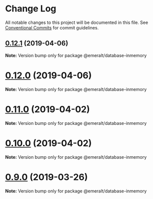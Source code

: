 # Change Log

All notable changes to this project will be documented in this file.
See [Conventional Commits](https://conventionalcommits.org) for commit guidelines.

## [0.12.1](https://github.com/emeralt/emeralt/compare/v0.12.0...v0.12.1) (2019-04-06)

**Note:** Version bump only for package @emeralt/database-inmemory





# [0.12.0](https://github.com/emeralt/emeralt/compare/v0.11.0...v0.12.0) (2019-04-06)

**Note:** Version bump only for package @emeralt/database-inmemory





# [0.11.0](https://github.com/emeralt/emeralt/compare/v0.10.0...v0.11.0) (2019-04-02)

**Note:** Version bump only for package @emeralt/database-inmemory





# [0.10.0](https://github.com/emeralt/emeralt/compare/v0.9.0...v0.10.0) (2019-04-02)

**Note:** Version bump only for package @emeralt/database-inmemory





# [0.9.0](https://github.com/emeralt/emeralt/compare/v0.8.0...v0.9.0) (2019-03-26)

**Note:** Version bump only for package @emeralt/database-inmemory
